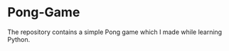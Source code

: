 Pong-Game
=========

The repository contains a simple Pong game which I made while learning Python.
